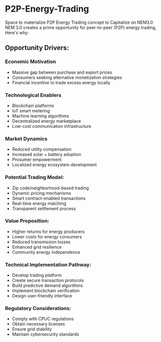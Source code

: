 # P2P-Energy-Trading
Space to materialize P2P Energy Trading concept to Capitalize on NEM3.0
NEM 3.0 creates a prime opportunity for peer-to-peer (P2P) energy trading, Here's why:
## Opportunity Drivers:
### Economic Motivation
- Massive gap between purchase and export prices
- Consumers seeking alternative monetization strategies
- Financial incentive to trade excess energy locally
### Technological Enablers
- Blockchain platforms
- IoT smart metering
- Machine learning algorithms
- Decentralized energy marketplace
- Low-cost communication infrastructure
### Market Dynamics
- Reduced utility compensation
- Increased solar + battery adoption
- Prosumer empowerment
- Localized energy ecosystem development
### Potential Trading Model:
- Zip code/neighborhood-based trading
- Dynamic pricing mechanisms
- Smart contract-enabled transactions
- Real-time energy matching
- Transparent settlement process
### Value Proposition:
- Higher returns for energy producers
- Lower costs for energy consumers
- Reduced transmission losses
- Enhanced grid resilience
- Community energy independence
### Technical Implementation Pathway:
- Develop trading platform
- Create secure transaction protocols
- Build predictive demand algorithms
- Implement blockchain verification
- Design user-friendly interface
### Regulatory Considerations:
- Comply with CPUC regulations
- Obtain necessary licenses
- Ensure grid stability
- Maintain cybersecurity standards
